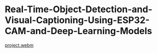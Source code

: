 ﻿# Real-Time-Object-Detection-and-Visual-Captioning-Using-ESP32-CAM-and-Deep-Learning-Models

[project.webm](https://github.com/user-attachments/assets/b31223e2-6870-41a1-896c-ea7889355188)
